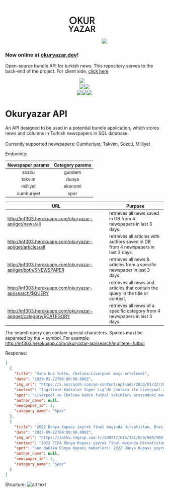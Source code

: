 <div align="center">
<img src="https://raw.githubusercontent.com/yigitopan/okuryazar-client/main/src/assets/okuryazar-logo.svg" width="125"  /><img src="https://i.hizliresim.com/rbtotp9.png" width="125"  />
</div>

### Now online at [okuryazar.dev](https://www.okuryazar.dev)!
Open-source bundle API for turkish news. This repository serves to the back-end of the project. For client side, [click here](https://github.com/yigitopan/okuryazar-client)

<div align="center">
  <div align="center">
    <div align="center">
      <img src="https://upload.wikimedia.org/wikipedia/commons/thumb/4/4c/Typescript_logo_2020.svg/800px-Typescript_logo_2020.svg.png" width="80" />
      &nbsp;
      &nbsp;
    </div>
    <img src="https://i.hizliresim.com/xy973c2.png" width="120"  /><img src="https://i.hizliresim.com/szaiypi.png" width="110"  />
  </div>
  <img src="https://upload.wikimedia.org/wikipedia/commons/thumb/9/95/Vue.js_Logo_2.svg/2367px-Vue.js_Logo_2.svg.png" width="100"  /><img src="https://upload.wikimedia.org/wikipedia/commons/thumb/d/d5/Tailwind_CSS_Logo.svg/2048px-Tailwind_CSS_Logo.svg.png" width="100"  /><img src="https://upload.wikimedia.org/wikipedia/commons/thumb/2/29/Postgresql_elephant.svg/1985px-Postgresql_elephant.svg.png" width="100"  />
</div>
  

# Okuryazar API <br>
An API designed to be used in a potential bundle application, which stores news and columns in Turkish newspapers in SQL database. <br><br>
Currently supported newspapers: Cumhuriyet, Takvim, Sözcü, Milliyet

Endpoints:

| Newspaper params  | Category params |
|:-----------------:|:---------------:|
| sozcu             | gundem          |
| takvim            | dunya           |
| milliyet          | ekonomi         |
| cumhuriyet        | spor            |

| URL                                                              | Purpose                                                                            |
| -----------------------------------------------------------------|------------------------------------------------------------------------------------|
| http://inf303.herokuapp.com/okuryazar-api/get/news/all           | retrieves all news saved in DB from 4 newspapers in last 3 days.                   |
| http://inf303.herokuapp.com/okuryazar-api/get/articles/all       | retrieves all articles with authors saved in DB from 4 newspapers in last 3 days.  |
| http://inf303.herokuapp.com/okuryazar-api/get/both/$NEWSPAPER    | retrieves all news & articles from a specific newspaper in last 3 days.            |
| http://inf303.herokuapp.com/okuryazar-api/search/$QUERY          | retrieves all news and articles that contain the query in the title or context.    |
| http://inf303.herokuapp.com/okuryazar-api/get/category/$CATEGORY | retrieves all news of a specific category from 4 newspapers in last 3 days.        |

The search query can contain special characters. Spaces must be separated by the + symbol. For example:
http://inf303.herokuapp.com/okuryazar-api/search/ingiltere+futbol



Response:
```json
[
  {
    "title": "Saha buz tuttu, Chelsea-Liverpool maçı ertelendi",
    "date": "2023-01-22T00:00:00.000Z",
    "img_url": "https://i.sozcucdn.com/wp-content/uploads/2023/01/22/2023-01-22t125733z_1662644420_up1ej1m0zzvfc_rtrmadp_3_soccer-england-che-liv-report.jpeg?w=776&h=436&mode=crop",
    "context": "İngiltere Kadınlar Süper Lig’de Chelsea ile Liverpool arasındaki karşılaşma, sahanın donması nedeniyle ertelendi.Ligin 12. haftasında lider Chelsea’nin, başkent Londra’daki Kingsmeadow Stadı’nda Liverpool’u konuk ettiği karşılaşma, kötü hava koşullarının ardından sahanın buz tutması nedeniyle 6. dakikada yarıda kaldı.Fotoğraf: Reuters.İngiltere Futbol Federasyonu, oyuncu sağlığının ön planda tutulması nedeniyle hakemin maçı erteleme yönünde karar aldığını vurguladı.Karşılaşma, federasyonun duyuracağı ileri bir tarihte oynanacak. (AA)Fotoğraf: Reuters.Fotoğraf: Reuters.",
    "spot": "Liverpool ve Chelsea kadın futbol takımları arasındaki maç, sahanın buz tutması nedeniyle ileri bir tarihe ertelendi.",
    "author_name": null,
    "newspaper_id": 1,
    "category_name": "Spor"
  },
  {
    "title": "2022 Dünya Kupası çeyrek final maçında Hırvatistan, Brezilya'yı penaltı atışlarında eleyerek yarı finale yükseldi",
    "date": "2022-09-12T00:00:00.000Z",
    "img_url": "https://iatkv.tmgrup.com.tr/8d9717/616/321/0/0/960/500?u=https%3a%2f%2fitkv.tmgrup.com.tr%2f2022%2f12%2f09%2f2022-dunya-kupasi-ceyrek-final-macinda-hirvatistan-brezilyayi-penalti-atislarinda-eleyerek-yari-finale-yukseld-1670609529815.jpg",
    "context": "2022 FIFA Dünya Kupası çeyrek final maçında Hırvatistan, Brezilya'yı penaltılar sonucu 4-2 mağlup ederek yarı finale çıkan ilk takım oldu.Katar Education City Stadı'nda Brezilya ile Hırvatistan karşı karşıya geldi.İngiltere Futbol Federasyonu'ndan Michael Oliver'ın düdük çaldığı karşılaşmanın normal süresi 0-0 bitti. Uzatmalara giden karşılaşmada 105+1'inci dakikada Brezilya Neymar ile öne geçmeyi başardı.Ancak Hırvatistan 117'nci dakikada Petkovic ile Neymar'a cevap vererek karşılaşmayı penaltılara taşımayı başardı. Seri penaltı atışları sonrası Hırvatistan, Brezilya'yı 4-2'lik skor ile mağlup etti.Hırvatistan'da Vlasic, Majer, Modric ve Orsic penaltıları değerlendirirken; Brezilya'da ise Casemiro ve Pedro fileleri havalandırdı, Rodrygo ve Marquinhos ise penaltıdan yararlanamadı. Bu sonucun ardından Hırvatistan, Dünya Kupası'nda yarı finale yükselen takım oldu.NEYMAR, PELE'NİN REKORUNA ORTAK\nUzatma devresinde 1-1 berabere kalarak seri penaltı atışları sonrası yarı finalisti belirlenen karşılaşmada Neymar, takımının 105'inci dakikada tek golünü atarak Brezilya tarihinin en golcü futbolcusu olan Pele'nin rekoruna ortak oldu. 30 yaşındaki oyuncu, uzatma devresinde Hırvatistan'a attığı gol ile toplam 77 gole ulaşarak Pele'yi yakaladı.PENALTI ATIŞLARI\nHırvatistan'da Vlasic, Majer, Modric ve Orsic topu ağlara gönderdi. Brezilya'da ise Casemiro ile Pedro fileleri havalandırırken, Rodrygo ve Marquinhos ise penaltı atışından faydalanamadı.Brezilya'ya penaltılarda 4-2 üstünlük kuran Hırvatistan, adını yarı finale yazdırdı.Rusya 2018'in ikincisi Hırvatistan, yarı finalde Hollanda-Arjantin eşleşmesinin galibiyle kozlarını paylaşacak.Favorisi olarak gösterildiği turnuvaya çeyrek finalde veda eden Brezilya ise taraftarına büyük üzüntü yaşattı.LİVAKOVİC'DEN KRİTİK KURTARIŞLAR\nHırvatistan'ın kalecisi Dominik Livakovic, ikinci yarıda yaptığı önemli kurtarışlarla takımının yarı finale çıkmasında başrol üstlendi.Livakovic, Brezilya'nın 47, 55, 66 ve 76. dakikada geliştirdiği ataklarda kalesinde devleşerek gole izin vermedi.Penaltılarda da bir kurtarışa imza atan Livakovic, maçın en değerli oyuncusu seçildi.Livakovic, Hırvatistan'ın Japonya'ya üstünlük sağladığı son 16 turunda da seri penaltı atışlarında 3 kurtarış yapmış ve takımının çeyrek finale çıkmasını sağlamıştı.MAÇTAN DAKİKALAR\n5' Sol çaprazda kontrol ettiği top sonrası kaleye yönelen Vinicius'un sert şutunda top Livakovic'te kaldı.13' Boş alanı iyi değerlendiren Juranovic, sürdüğü topu boş durumdaki Pasalic'e aktardı. Pasalic'in ceza sahasına yaptığı ortaya hareketlenen Perisic'in dokunduğu top auta çıktı.20' Sol kulvarı etkili kullanan Vinicius, Richarlison'la yaptığı duvar pası sonrası kaleye yakın mesafeden şutunu attı, Gvardiol'dan seken top sonrası Brezilya atağı devam etti. Neymar'ın şutunda kaleci Livakovic, rahat bir şekilde topun kontrolünü sağladı.İlk 45 dakikada eşitlik bozulmadı.54' Richarlison harika döndü, rakibinden şık sıyrıldı, derin topu yolladı, Neymar ceza alanı sol çaprazından vurdu ancak kaleci Livakovic'i geçemedi.66' Neymar'ın sol kanattan içeri çevirdiği topa koşu yapan Paqueta, Hırvatistan savunmasının hatasıyla kaleye çok yakın mesafede topla buluştu. Yıldız oyuncunun vuruşunda kalesinde devleşen Livakovic, topun son anda kurtardı.85' Hırvatistan kalesine yüklenen Brezilya, tehlikeli geldi. Oluşan karambol sonrası ceza sahasında Militao'nun şutunda top auta çıktı.",
    "spot": "Son dakika Dünya Kupası haberleri! 2022 Dünya Kupası çeyrek final maçında Hırvatistan ile Brezilya karşı karşıya geldi. Dengeli bir oyunun sergilendiği karşılaşmada 90 dakikada gol sesi çıkmayınca maç uzatmalara gitti. Uzatmalarda 105. dakikada Neymar ile 1-0 öne geçen Sambacılara, 116. dakikada Hırvatlar, Petkovic karşılık verdi. Penatılara giden karşılaşmada gülen taraf Hırvatistan oldu.",
    "author_name": null,
    "newspaper_id": 3,
    "category_name": "Spor"
  }
]
```


 
 Structure:
 ![alt text](https://i.hizliresim.com/b098ftl.png)

